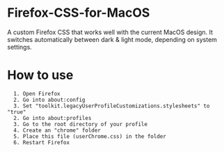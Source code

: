 # Firefox-CSS-for-MacOS
A custom Firefox CSS that works well with the current MacOS design. 
It switches automatically between dark & light mode, depending on system settings.

# How to use
    
      1. Open Firefox
      2. Go into about:config
      3. Set "toolkit.legacyUserProfileCustomizations.stylesheets" to "true"
      2. Go into about:profiles
      3. Go to the root directory of your profile
      4. Create an "chrome" folder
      5. Place this file (userChrome.css) in the folder
      6. Restart Firefox
     

